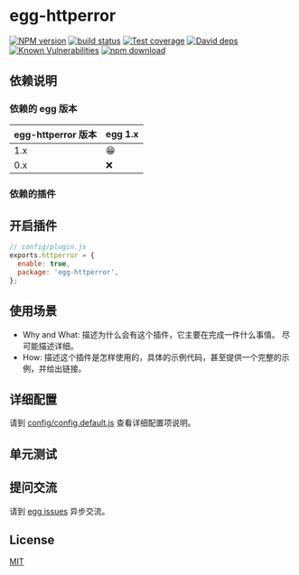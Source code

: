 # egg-httperror

[![NPM version][npm-image]][npm-url]
[![build status][travis-image]][travis-url]
[![Test coverage][codecov-image]][codecov-url]
[![David deps][david-image]][david-url]
[![Known Vulnerabilities][snyk-image]][snyk-url]
[![npm download][download-image]][download-url]

[npm-image]: https://img.shields.io/npm/v/egg-httperror.svg?style=flat-square
[npm-url]: https://npmjs.org/package/egg-httperror
[travis-image]: https://img.shields.io/travis/eggjs/egg-httperror.svg?style=flat-square
[travis-url]: https://travis-ci.org/eggjs/egg-httperror
[codecov-image]: https://img.shields.io/codecov/c/github/eggjs/egg-httperror.svg?style=flat-square
[codecov-url]: https://codecov.io/github/eggjs/egg-httperror?branch=master
[david-image]: https://img.shields.io/david/eggjs/egg-httperror.svg?style=flat-square
[david-url]: https://david-dm.org/eggjs/egg-httperror
[snyk-image]: https://snyk.io/test/npm/egg-httperror/badge.svg?style=flat-square
[snyk-url]: https://snyk.io/test/npm/egg-httperror
[download-image]: https://img.shields.io/npm/dm/egg-httperror.svg?style=flat-square
[download-url]: https://npmjs.org/package/egg-httperror

<!--
Description here.
-->

## 依赖说明

### 依赖的 egg 版本

egg-httperror 版本 | egg 1.x
--- | ---
1.x | 😁
0.x | ❌

### 依赖的插件
<!--

如果有依赖其它插件，请在这里特别说明。如

- security
- multipart

-->

## 开启插件

```js
// config/plugin.js
exports.httperror = {
  enable: true,
  package: 'egg-httperror',
};
```

## 使用场景

- Why and What: 描述为什么会有这个插件，它主要在完成一件什么事情。
尽可能描述详细。
- How: 描述这个插件是怎样使用的，具体的示例代码，甚至提供一个完整的示例，并给出链接。

## 详细配置

请到 [config/config.default.js](config/config.default.js) 查看详细配置项说明。

## 单元测试

<!-- 描述如何在单元测试中使用此插件，例如 schedule 如何触发。无则省略。-->

## 提问交流

请到 [egg issues](https://github.com/eggjs/egg/issues) 异步交流。

## License

[MIT](LICENSE)

